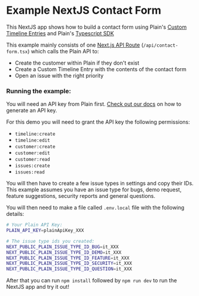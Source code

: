 # Example NextJS Contact Form

This NextJS app shows how to build a contact form using Plain's [Custom Timeline Entries](https://docs.plain.com/recipes/custom-timeline-entry-upsert) and Plain's [Typescript SDK](https://www.npmjs.com/package/@team-plain/typescript-sdk)

This example mainly consists of one [Next.js API Route](https://nextjs.org/docs/api-routes/introduction) (`/api/contact-form.tsx`) which calls the Plain API to:

- Create the customer within Plain if they don't exist
- Create a Custom Timeline Entry with the contents of the contact form 
- Open an issue with the right priority

### Running the example:

You will need an API key from Plain first. [Check out our docs](https://docs.plain.com/core-api/authentication) on how to generate an API key.

For this demo you will need to grant the API key the following permissions:

- `timeline:create`
- `timeline:edit`
- `customer:create`
- `customer:edit`
- `customer:read`
- `issues:create`
- `issues:read`

You will then have to create a few issue types in settings and copy their IDs. This example assumes you have an issue type for bugs, demo request, feature suggestions, security reports and general questions.

You will then need to make a file called  `.env.local` file with the following details:

```bash
# Your Plain API Key:
PLAIN_API_KEY=plainApiKey_XXX

# The issue type ids you created:
NEXT_PUBLIC_PLAIN_ISSUE_TYPE_ID_BUG=it_XXX
NEXT_PUBLIC_PLAIN_ISSUE_TYPE_ID_DEMO=it_XXX
NEXT_PUBLIC_PLAIN_ISSUE_TYPE_ID_FEATURE=it_XXX
NEXT_PUBLIC_PLAIN_ISSUE_TYPE_ID_SECURITY=it_XXX
NEXT_PUBLIC_PLAIN_ISSUE_TYPE_ID_QUESTION=it_XXX
```

After that you can run `npm install` followed by `npm run dev` to run the NextJS app and try it out!

